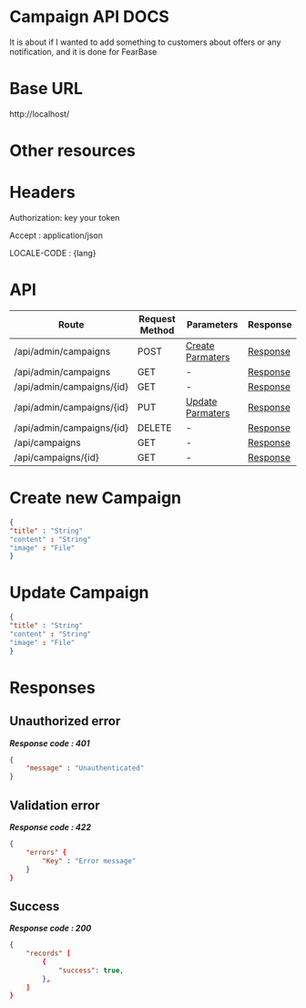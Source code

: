 # Campaign API DOCS
It is about if I wanted to add something to customers about offers or any notification, and it is done for FearBase
# Base URL
http://localhost/

# Other resources 

 
# Headers

Authorization: key your token

Accept : application/json

LOCALE-CODE : {lang}


# API 

| Route                        | Request Method | Parameters | Response  |
| -----------                  | -----------    |----------- |---------- |
| /api/admin/campaigns            | POST           |  [Create Parmaters](#Create)|[Response](#Response)|
| /api/admin/campaigns | GET           |-|  [Response](#Response)         |
|/api/admin/campaigns/{id}         | GET           |  - |  [Response](#Response)         |
|/api/admin/campaigns/{id}        |PUT           |  [Update Parmaters](#Update)|[Response](#Response)     |
|/api/admin/campaigns/{id}        |DELETE           |  -|[Response](#Response)| 
|/api/campaigns        |GET           |-| [Response](#Response)|
|/api/campaigns/{id}        |GET           |-|[Response](#Response)|


# <a name="Create"> </a> Create new Campaign 

```json
{
"title" : "String"
"content" : "String"
"image" : "File"
} 
```

# <a name="Update"> </a> Update Campaign

```json
{
"title" : "String"
"content" : "String"
"image" : "File"
} 
```
# <a name="Response"> </a> Responses 

## Unauthorized error

__*Response code : 401*__
```json 
{
    "message" : "Unauthenticated"
}
```

## Validation error 
__*Response code : 422*__

```json 
{
    "errors" {
        "Key" : "Error message"
    }
}
```
## Success  
__*Response code : 200*__
```json 
{
    "records" [
        {
            "success": true,
        },
    ]
}
```
